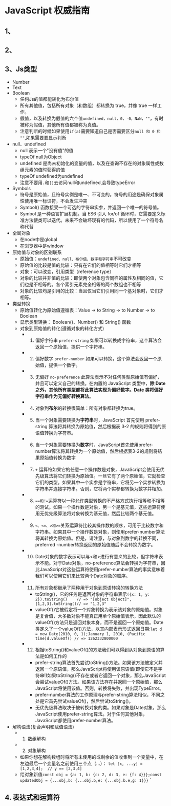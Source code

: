 # JavaScript 权威指南

## 1、

## 2、

## 3、Js类型

- Number
- Text
- Boolean
  - 任何Js的值都能转化为布尔值
  - 所有其他值，包括所有对象（和数组）都转换为 true，并像 true 一样工作。
  - 假值，以及转换为假值的六个值`undefined，null，0，-0，NaN，""`，有时被称为假值，其他所有值都被称为真值。
  - 注意判断的时候如果使用`if(a)`需要知道自己是否需要区分`null 和 0 和 ""`,如果需要要显示判断
- null、undefined
  - null 表示一个"没有值"的值
  - typeOf null为Object
  - undefined 是尚未初始化的变量的值，以及在查询不存在的对象属性或数组元素的值时获得的值
  - typeOf undefined为undefined
  - 注意不要用`.`和`[]`去访问null和undefined,会导致typeError
- Symbols
  - 符号是原始值，且符号实例是唯一、不可变的。符号的用途是确保对象属性使用唯一标识符，不会发生冲突
  - Symbol() 函数接受一个可选的字符串实参，并返回一个唯一的符号值。
  - Symbol 是一种语言扩展机制。当 ES6 引入 for/of 循环时，它需要定义标准方法使类可以迭代。未来不会破坏现有的代码，所以使用了一个符号名称代替
- 全局对象
  - 在node中是global
  - 在浏览器中是window
- 原始值与对象的区别联系
  - 原始值：`undefined、null、布尔值、数字和字符串`不可改变
  - 原始值的比较是值的比较：只有在它们的值相等时它们才相等
  - 对象：可以改变，引用类型（reference type）
  - 对象的比较并非值的比较：即使两个对象包含同样的属性及相同的值，它们也是不相等的。各个索引元素完全相等的两个数组也不相等
  - 对象的比较均是引用的比较：当且仅当它们引用同一个基对象时，它们才相等。
- 类型转换
  - 原始值转化为原始值遵循表：Value -> to String -> to Number -> to Boolean
  - 显示类型转换： Boolean()、Number() 和 String() 函数
  - 对象到原始值的转化(遵循对象的转化方式)
    - 1. 偏好字符串 `prefer-string` 如果可以转换成字符串，这个算法会返回一个原始值，提供一个字符串。
    - 2. 偏好数字 `prefer-number` 如果可以转换，这个算法会返回一个原始值，提供一个数字。
    - 3. 无偏好 `no-preference` 此算法表示不对任何类型原始值有偏好，并且可以定义自己的转换。在内置的 JavaScript 类型中，**除 Date 之外，其他所有类型都将此算法实现为偏好数字。Date 类将偏好字符串作为无偏好转换算法**。
    - 4. 对象到**布尔**的转换很简单：所有对象都转换为true。
    - 5. 当一个对象需要转换为**字符串**时，JavaScript 首先使用 prefer-string 算法将其转换为原始值，然后根据表 3-2 的规则将得到的原语值转换为字符串。
    - 6. 当一个对象需要转换为**数字**时，JavaScript首先使用prefer-number算法将其转换为一个原始值，然后根据表3-2的规则将结果原始值转换为数字
    - 7. `+` 运算符如果它的任意一个操作数是对象，JavaScript会使用无优先级算法将它们转换为原始值。一旦它有了两个原始值，它就检查它们的类型。如果其中一个实参是字符串，它将另一个实参转换为字符串并连接字符串。否则，它将两个实参都转换为数字并相加。
    - 8. `==和!=`运算符以一种允许类型转换的不严格方式执行相等和不相等的测试。如果一个操作数是对象，另一个是基元值，这些运算符使用无优先级算法将对象转换为基元值，然后比较两个基元值。
    - 9. `<、<=、>和>=`关系运算符比较其操作数的顺序，可用于比较数字和字符串。如果其中一个操作数是对象，则使用prefer-number算法将其转换为原始值。但是，请注意，与对象到数字的转换不同，preferred -number转换返回的原始值随后不会转换为数字。
    - 10. Date对象的数字表示可以与<和>进行有意义的比较，但字符串表示不能。对于Date对象，no-preference算法会转换为字符串，因此JavaScript对这些运算符使用prefer-number算法的事实意味着我们可以使用它们来比较两个Date对象的顺序。
    - 11. 所有对象都继承了两种用于对象到原语转换的转换方法
      - toString()，它的任务是返回对象的字符串表示`({x: 1, y: 2}).toString()    // => "[object Object]",[1,2,3].toString()// => "1,2,3"`
      - valueOf()它被假定将一个对象转换为表示该对象的原始值。对象是复合值，大多数对象不能真正用单个原始值表示，因此默认的valueOf()方法只是返回对象本身，而不是返回一个原始值。Date类定义了一个valueOf()方法，以其内部表示形式返回日期:`let d = new Date(2010, 0, 1);January 1, 2010, (Pacific time)d.valueOf() // => 1262332800000`
    - 12. 根据toString()和valueOf()的方法我们可以得到从对象到原语的算法是如何工作的
      - prefer-string算法首先尝试toString()方法。如果该方法被定义并返回一个原语值，那么JavaScript将使用该原语值(即使它不是字符串!)如果toString()不存在或者它返回一个对象，那么JavaScript会尝试valueOf()方法。如果该方法存在并返回一个原始值，那么JavaScript将使用该值。否则，转换将失败，并出现TypeError。
      - prefer-number算法的工作原理与prefer-string算法相似，不同之处是它首先尝试valueOf()，然后尝试toString()。
      - 无优先级算法取决于被转换对象的类。如果对象是Date对象，那么JavaScript使用prefer-string算法。对于任何其他对象，JavaScript都使用prefer-number算法。
- 解构语法(复合声明和赋值语法)
  - 1. 数组解构
  - 2. 对象解构
  - 如果你想在解构数组时将所有未使用的或剩余的值收集到一个变量中，在左边最后一个变量名之前使用三个点（…）： `let [x, ...y] = [1,2,3,4];  // y == [2,3,4]`
  - 给对象新值`const obj = {a: 1, b: {c: 2, d: 3, e: {f: 4}}};const updatedObj = {...obj,b: {...obj.b,e: {...obj.b.e,g: 1}}}`
`

## 4. 表达式和运算符
